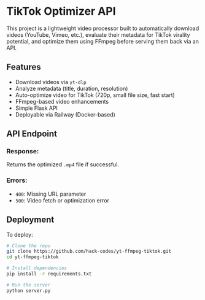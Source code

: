 # TikTok Optimizer API

This project is a lightweight video processor built to automatically download videos (YouTube, Vimeo, etc.), evaluate their metadata for TikTok virality potential, and optimize them using FFmpeg before serving them back via an API.

## Features

- Download videos via `yt-dlp`
- Analyze metadata (title, duration, resolution)
- Auto-optimize video for TikTok (720p, small file size, fast start)
- FFmpeg-based video enhancements
- Simple Flask API
- Deployable via Railway (Docker-based)

## API Endpoint

### Response:
Returns the optimized `.mp4` file if successful.

### Errors:
- `400`: Missing URL parameter
- `500`: Video fetch or optimization error

## Deployment

To deploy:

```bash
# Clone the repo
git clone https://github.com/hack-codes/yt-ffmpeg-tiktok.git
cd yt-ffmpeg-tiktok

# Install dependencies
pip install -r requirements.txt

# Run the server
python server.py
